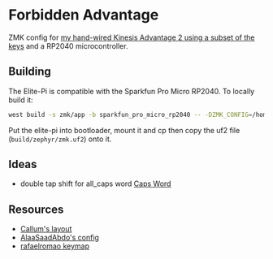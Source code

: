 # Forbidden Advantage

ZMK config for [my hand-wired Kinesis Advantage 2 using a subset of the
keys](https://resolved.ch/projects/forbidden_advantage.html) and a RP2040
microcontroller. 

## Building

The Elite-Pi is compatible with the Sparkfun Pro Micro RP2040. To locally build it:

``` sh
west build -s zmk/app -b sparkfun_pro_micro_rp2040 -- -DZMK_CONFIG=/home/pascal/git/forbidden-advantage/config/ -DSHIELD="forbidden_advantage"
```

Put the elite-pi into bootloader, mount it and cp then copy the uf2 file
(`build/zephyr/zmk.uf2`) onto it.

## Ideas

 - double tap shift for all_caps word [Caps Word](https://zmk.dev/docs/behaviors/caps-word)


## Resources

 - [Callum's layout](https://github.com/callum-oakley/keymap)
 - [AlaaSaadAbdo's config](https://github.com/AlaaSaadAbdo/zmk-config)
 - [rafaelromao keymap](https://github.com/rafaelromao/keyboards)


